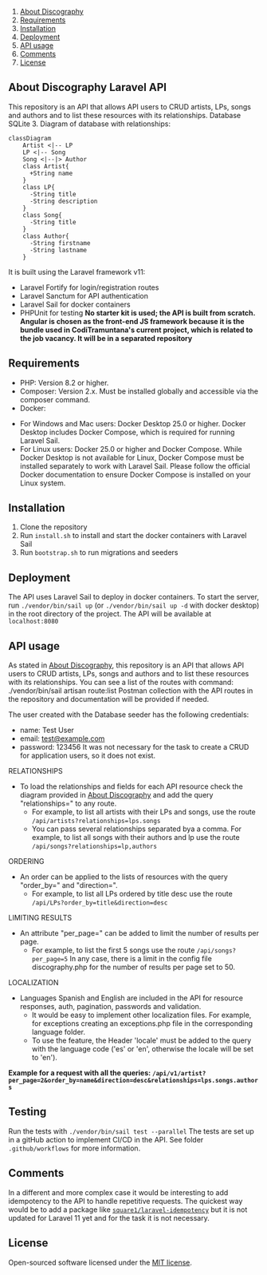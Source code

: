 1. [About Discography](#about-discography-laravel-api)
2. [Requirements](#requirements)
3. [Installation](#installation)
4. [Deployment](#deployment)
5. [API usage](#api-usage)
6. [Comments](#comments)
7. [License](#license)

## About Discography Laravel API

This repository is an API that allows API users to CRUD artists, LPs, songs and authors and to list these resources with its relationships.
Database SQLite 3. Diagram of database with relationships:

```mermaid
classDiagram
    Artist <|-- LP
    LP <|-- Song
    Song <|--|> Author
    class Artist{
      +String name
    }
    class LP{
      -String title
      -String description
    }
    class Song{
      -String title
    }
    class Author{
      -String firstname
      -String lastname
    }
```

It is built using the Laravel framework v11:
- Laravel Fortify for login/registration routes
- Laravel Sanctum for API authentication
- Laravel Sail for docker containers
- PHPUnit for testing
**No starter kit is used; the API is built from scratch.** 
**Angular is chosen as the front-end JS framework because it is the bundle used in CodiTramuntana's current project, which is related to the job vacancy. It will be in a separated repository**

## Requirements

- PHP: Version 8.2 or higher.
- Composer: Version 2.x. Must be installed globally and accessible via the composer command.
- Docker:
* For Windows and Mac users: Docker Desktop 25.0 or higher. Docker Desktop includes Docker Compose, which is required for running Laravel Sail.
* For Linux users: Docker 25.0 or higher and Docker Compose. While Docker Desktop is not available for Linux, Docker Compose must be installed separately to work with Laravel Sail. Please follow the official Docker documentation to ensure Docker Compose is installed on your Linux system.

## Installation

1. Clone the repository
2. Run `install.sh` to install and start the docker containers with Laravel Sail
3. Run `bootstrap.sh` to run migrations and seeders

## Deployment

The API uses Laravel Sail to deploy in docker containers. To start the server, run `./vendor/bin/sail up` (or `./vendor/bin/sail up -d` with docker desktop) in the root directory of the project. The API will be available at `localhost:8080`

## API usage

As stated in [About Discography](#about-discography-laravel-api), this repository is an API that allows API users to CRUD artists, LPs, songs and authors and to list these resources with its relationships.
You can see a list of the routes with command: ./vendor/bin/sail artisan route:list
Postman collection with the API routes in the repository and documentation will be provided if needed.

The user created with the Database seeder has the following credentials:
- name: Test User
- email: test@example.com
- password: 123456
  It was not necessary for the task to create a CRUD for application users, so it does not exist.
 
RELATIONSHIPS
- To load the relationships and fields for each API resource check the diagram provided in [About Discography](#about-discography-laravel-api) and add the query "relationships=" to any route. 
  * For example, to list all artists with their LPs and songs, use the route `/api/artists?relationships=lps.songs`
  * You can pass several relationships separated bya a comma. For example, to list all songs with their authors and lp use the route `/api/songs?relationships=lp,authors`

ORDERING
- An order can be applied to the lists of resources with the query "order_by=" and "direction=".
  *   For example, to list all LPs ordered by title desc use the route `/api/LPs?order_by=title&direction=desc`

LIMITING RESULTS
- An attribute "per_page=" can be added to limit the number of results per page.
    * For example, to list the first 5 songs use the route `/api/songs?per_page=5`
      In any case, there is a limit in the config file discography.php for the number of results per page set to 50.

LOCALIZATION
- Languages Spanish and English are included in the API for resource responses, auth, pagination, passwords and validation.
  * It would be easy to implement other localization files. For example, for exceptions creating an exceptions.php file in the corresponding language folder.
  * To use the feature, the Header 'locale' must be added to the query with the language code ('es' or 'en',  otherwise the locale will be set to 'en'). 

**Example for a request with all the queries: `/api/v1/artist?per_page=2&order_by=name&direction=desc&relationships=lps.songs.authors`**

## Testing

Run the tests with `./vendor/bin/sail test --parallel`
The tests are set up in a gitHub action to implement CI/CD in the API. See folder `.github/workflows` for more information.

## Comments

In a different and more complex case it would be interesting to add idempotency to the API to handle repetitive requests.
The quickest way would be to add a package like [`square1/laravel-idempotency`](https://packagist.org/packages/square1/laravel-idempotency) but it is not updated for Laravel 11 yet and for the task it is not necessary.

## License

Open-sourced software licensed under the [MIT license](https://opensource.org/licenses/MIT).

